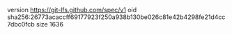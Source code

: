 version https://git-lfs.github.com/spec/v1
oid sha256:26773acaccff69177923f250a938b130be026c81e42b4298fe21d4cc7dbc0fcb
size 1636
